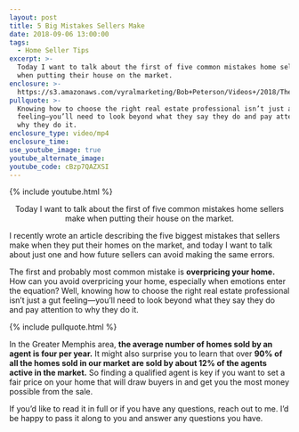 ```yaml
---
layout: post
title: 5 Big Mistakes Sellers Make
date: 2018-09-06 13:00:00
tags:
  - Home Seller Tips
excerpt: >-
  Today I want to talk about the first of five common mistakes home sellers make
  when putting their house on the market.
enclosure: >-
  https://s3.amazonaws.com/vyralmarketing/Bob+Peterson/Videos+/2018/The+Peterson+Team-+5+Big+Mistakes+Sellers+Make.mp4
pullquote: >-
  Knowing how to choose the right real estate professional isn’t just a gut
  feeling—you’ll need to look beyond what they say they do and pay attention to
  why they do it.
enclosure_type: video/mp4
enclosure_time:
use_youtube_image: true
youtube_alternate_image:
youtube_code: cBzp7QAZXSI
---
```


{% include youtube.html %}

<center>Today I want to talk about the first of five common mistakes home sellers make when putting their house on the market.</center>

I recently wrote an article describing the five biggest mistakes that sellers make when they put their homes on the market, and today I want to talk about just one and how future sellers can avoid making the same errors.

The first and probably most common mistake is **overpricing your home.** How can you avoid overpricing your home, especially when emotions enter the equation? Well, knowing how to choose the right real estate professional isn’t just a gut feeling—you’ll need to look beyond what they say they do and pay attention to why they do it.&nbsp;

{% include pullquote.html %}

In the Greater Memphis area, **the average number of homes sold by an agent is four per year.** It might also surprise you to learn that over **90% of all the homes sold in our market are sold by about 12% of the agents active in the market.** So finding a qualified agent is key if you want to set a fair price on your home that will draw buyers in and get you the most money possible from the sale.

If you’d like to read it in full or if you have any questions, reach out to me. I’d be happy to pass it along to you and answer any questions you have.
